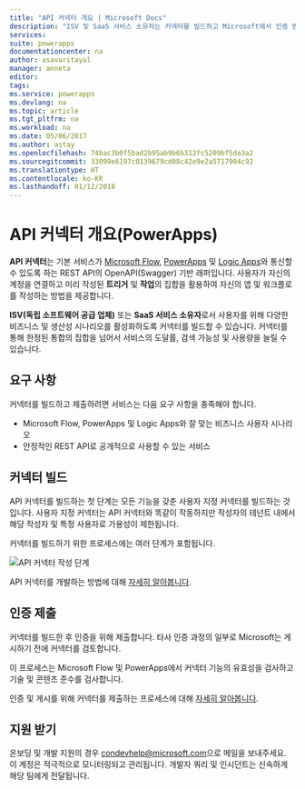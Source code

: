 ```yaml
---
title: "API 커넥터 개요 | Microsoft Docs"
description: "ISV 및 SaaS 서비스 소유자는 커넥터를 빌드하고 Microsoft에서 인증 받을 수 있습니다."
services: 
suite: powerapps
documentationcenter: na
author: asavaritayal
manager: anneta
editor: 
tags: 
ms.service: powerapps
ms.devlang: na
ms.topic: article
ms.tgt_pltfrm: na
ms.workload: na
ms.date: 05/06/2017
ms.author: astay
ms.openlocfilehash: 74bac3b0f5bad2b95ab9b6b312fc5209bf5da3a2
ms.sourcegitcommit: 33099e6197c0139679cd08c42e9e2a5717904c92
ms.translationtype: HT
ms.contentlocale: ko-KR
ms.lasthandoff: 01/12/2018
---
```

# <a name="api-connector-overview-powerapps"></a>API 커넥터 개요(PowerApps)
**API 커넥터**는 기본 서비스가 [Microsoft Flow](https://flow.microsoft.com), [PowerApps](https://powerapps.microsoft.com) 및 [Logic Apps](https://docs.microsoft.com/azure/logic-apps/)와 통신할 수 있도록 하는 REST API의 OpenAPI(Swagger) 기반 래퍼입니다. 사용자가 자신의 계정을 연결하고 미리 작성된 **트리거** 및 **작업**의 집합을 활용하여 자신의 앱 및 워크플로를 작성하는 방법을 제공합니다.

**ISV(독립 소프트웨어 공급 업체)** 또는 **SaaS 서비스 소유자**로서 사용자를 위해 다양한 비즈니스 및 생산성 시나리오를 활성화하도록 커넥터를 빌드할 수 있습니다. 커넥터를 통해 한정된 통합의 집합을 넘어서 서비스의 도달률, 검색 가능성 및 사용량을 늘릴 수 있습니다.

## <a name="requirements"></a>요구 사항
커넥터를 빌드하고 제출하려면 서비스는 다음 요구 사항을 충족해야 합니다.

* Microsoft Flow, PowerApps 및 Logic Apps와 잘 맞는 비즈니스 사용자 시나리오
* 안정적인 REST API로 공개적으로 사용할 수 있는 서비스

## <a name="build-your-connector"></a>커넥터 빌드
API 커넥터를 빌드하는 첫 단계는 모든 기능을 갖춘 사용자 지정 커넥터를 빌드하는 것입니다. 사용자 지정 커넥터는 API 커넥터와 똑같이 작동하지만 작성자의 테넌트 내에서 해당 작성자 및 특정 사용자로 가용성이 제한됩니다.

커넥터를 빌드하기 위한 프로세스에는 여러 단계가 포함됩니다.

![API 커넥터 작성 단계](./media/api-connectors-overview/authoring-steps.png)

API 커넥터를 개발하는 방법에 대해 [자세히 알아봅니다](api-connector-dev.md).

## <a name="submit-for-certification"></a>인증 제출
커넥터를 빌드한 후 인증을 위해 제출합니다. 타사 인증 과정의 일부로 Microsoft는 게시하기 전에 커넥터를 검토합니다.

이 프로세스는 Microsoft Flow 및 PowerApps에서 커넥터 기능의 유효성을 검사하고 기술 및 콘텐츠 준수를 검사합니다.

인증 및 게시를 위해 커넥터를 제출하는 프로세스에 대해 [자세히 알아봅니다](api-connector-submission.md).

## <a name="get-support"></a>지원 받기
온보딩 및 개발 지원의 경우 [condevhelp@microsoft.com](mailto:condevhelp@microsoft.com)으로 메일을 보내주세요. 이 계정은 적극적으로 모니터링되고 관리됩니다. 개발자 쿼리 및 인시던트는 신속하게 해당 팀에게 전달됩니다.

